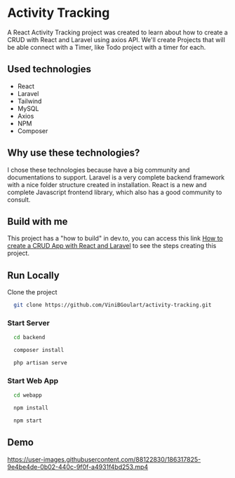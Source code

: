 
# Activity Tracking
A React Activity Tracking project was created to learn about how to create a CRUD with React and Laravel using axios API. We'll create Projects that will be able connect with a Timer, like Todo project with a timer for each.

## Used technologies
- React
- Laravel
- Tailwind
- MySQL
- Axios
- NPM
- Composer

## Why use these technologies?
I chose these technologies because have a big community and documentations to support. Laravel is a very complete backend framework with a nice folder structure created in installation. React is a new and complete Javascript frontend library, which also has a good community to consult.

## Build with me
This project has a "how to build" in dev.to, you can access this link [How to create a CRUD App with React and Laravel](https://dev.to) to see the steps creating this project.
## Run Locally
Clone the project
```bash
  git clone https://github.com/ViniBGoulart/activity-tracking.git
```

### Start Server
```bash
  cd backend
```
```bash
  composer install
```
```bash
  php artisan serve
```

### Start Web App
```bash
  cd webapp
```
```bash
  npm install
```
```bash
  npm start
```

## Demo

https://user-images.githubusercontent.com/88122830/186317825-9e4be4de-0b02-440c-9f0f-a4931f4bd253.mp4
